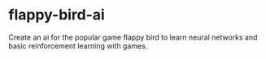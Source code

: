 # flappy-bird-ai
Create an ai for the popular game flappy bird to learn neural networks and basic reinforcement learning with games.
